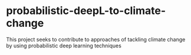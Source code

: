 # probabilistic-deepL-to-climate-change
This project seeks to contribute to approaches of tackling climate change by using probabilistic deep learning techniques
